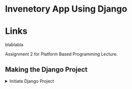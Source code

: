 # Invenetory App Using Django

# Links
blablabla

Assignment 2 for Platform Based Programming Lecture.

## Making the Django Project
<details>
<summary> Initiate Django Project </summary>
1. Create a new directory named "inventory." 
    
    mkdir inventory
    cd inventory
    
2. Create new virtual environment.
    ```python
    python -m venv env
    ```
</details>
